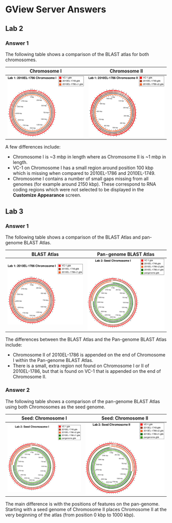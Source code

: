 GView Server Answers
====================

Lab 2
-----

### Answer 1

The following table shows a comparison of the BLAST atlas for both chromosomes.

| Chromosome I                 | Chromosome II                |
|:----------------------------:|:----------------------------:|
| ![lab1a-atlas][lab2-atlas-1] | ![lab1b-atlas][lab2-atlas-2] |

A few differences include:

* Chromosome I is ~3 mbp in length where as Chromosome II is ~1 mbp in length.
* VC-1 on Chromosome I has a small region around position 100 kbp which is missing when compared to 2010EL-1786 and 2010EL-1749.
* Chromosome I contains a number of small gaps missing from all genomes (for example around 2150 kbp).  These correspond to RNA coding regions which were not selected to be displayed in the **Customize Appearance** screen.

Lab 3
-----

### Answer 1

The following table shows a comparison of the BLAST Atlas and pan-genome BLAST Atlas.

| BLAST Atlas                  | Pan-genome BLAST Atlas     |
|:----------------------------:|:--------------------------:|
| ![blast atlas][lab2-atlas-1] | ![pan atlas][lab3-atlas-1] |

The differences between the BLAST Atlas and the Pan-genome BLAST Atlas include:

* Chromosome II of 2010EL-1786 is appended on the end of Chromosome I within the Pan-genome BLAST Atlas.
* There is a small, extra region not found on Chromosome I or II of 2010EL-1786, but that is found on VC-1 that is appended on the end of Chromosome II.

### Answer 2

The following table shows a comparison of the pan-genome BLAST Atlas using both Chromosomes as the seed genome.

| Seed: Chromosome I             | Seed: Chromosome II            |
|:------------------------------:|:------------------------------:|
| ![lab2-atlas-c1][lab3-atlas-1] | ![lab2-atlas-c2][lab3-atlas-2] |

The main difference is with the positions of features on the pan-genome.  Starting with a seed genome of Chromosome II places Chromosome II at the very beginning of the atlas (from position 0 kbp to 1000 kbp).

[lab2-atlas-1]: images/lab1a-atlas.jpg
[lab2-atlas-2]: images/lab1b-atlas.jpg
[lab3-atlas-1]: images/lab2-atlas.jpg
[lab3-atlas-2]: images/lab2-atlas-c2.jpg
